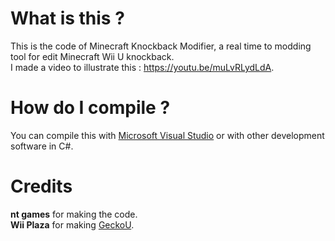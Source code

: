 # What is this ?
This is the code of Minecraft Knockback Modifier, a real time to modding tool for edit Minecraft Wii U knockback.    
I made a video to illustrate this : https://youtu.be/muLvRLydLdA.

# How do I compile ? 
You can compile this with [Microsoft Visual Studio](https://visualstudio.microsoft.com/) or with other development software in C#.

# Credits
**nt games** for making the code.    
**Wii Plaza** for making [GeckoU](https://github.com/XxModZxXWiiPlaza/GeckoU).
